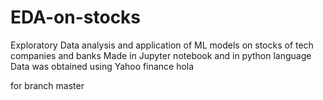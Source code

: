 # EDA-on-stocks
Exploratory Data analysis and application of ML models on stocks of tech companies and banks 
Made in Jupyter notebook and in python language
Data was obtained using Yahoo finance
hola

for branch master
